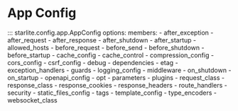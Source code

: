 # App Config

::: starlite.config.app.AppConfig
    options:
        members:
            - after_exception
            - after_request
            - after_response
            - after_shutdown
            - after_startup
            - allowed_hosts
            - before_request
            - before_send
            - before_shutdown
            - before_startup
            - cache_config
            - cache_control
            - compression_config
            - cors_config
            - csrf_config
            - debug
            - dependencies
            - etag
            - exception_handlers
            - guards
            - logging_config
            - middleware
            - on_shutdown
            - on_startup
            - openapi_config
            - opt
            - parameters
            - plugins
            - request_class
            - response_class
            - response_cookies
            - response_headers
            - route_handlers
            - security
            - static_files_config
            - tags
            - template_config
            - type_encoders
            - websocket_class
